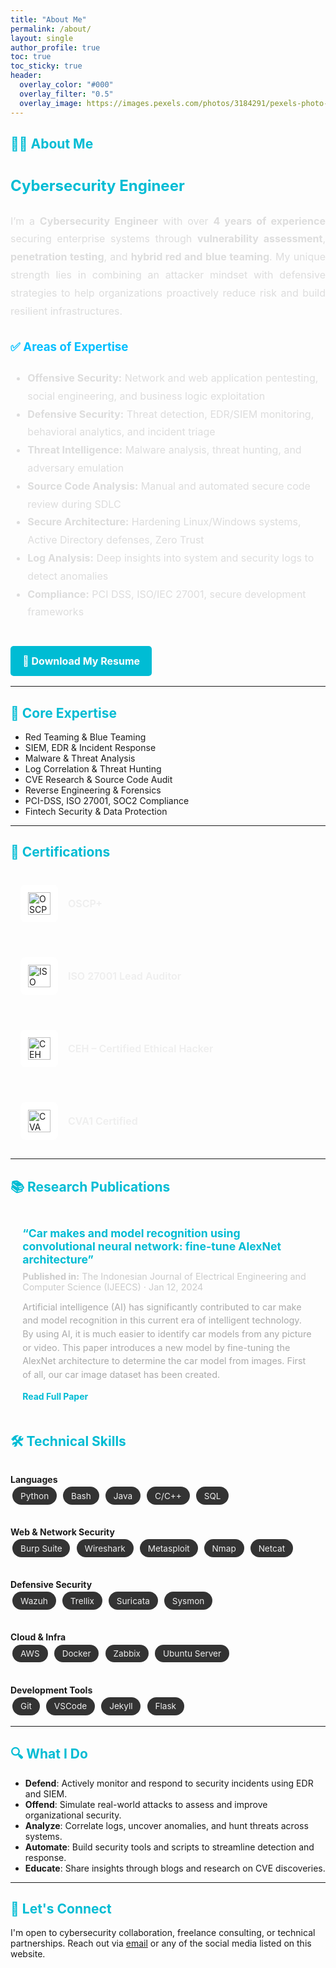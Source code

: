 ```yaml
---
title: "About Me"
permalink: /about/
layout: single
author_profile: true
toc: true
toc_sticky: true
header:
  overlay_color: "#000"
  overlay_filter: "0.5"
  overlay_image: https://images.pexels.com/photos/3184291/pexels-photo-3184291.jpeg
---
```


<style>
  h2 {
    color: #00bcd4 !important;
  }
  .skills-grid {
    display: grid;
    grid-template-columns: repeat(auto-fit, minmax(250px, 1fr));
    grid-gap: 2rem;
    margin-top: 2rem;
  }
  .skill-tag {
    background-color: #333;
    color: #eee;
    padding: 0.4rem 0.8rem;
    margin: 0.2rem;
    border-radius: 1.5rem;
    font-size: 0.85rem;
    display: inline-block;
  }
  .resume-button {
    display: inline-block;
    margin-top: 1.5rem;
    padding: 0.6rem 1.2rem;
    background-color: #00bcd4;
    color: white;
    border-radius: 5px;
    text-decoration: none;
    font-weight: bold;
    transition: background-color 0.3s ease;
  }
  .resume-button:hover {
    background-color: #0097a7;
  }
  .certifications-container {
    display: grid;
    grid-template-columns: repeat(auto-fit, minmax(280px, 1fr));
    gap: 1.5rem;
    margin-top: 1.5rem;
  }

  .cert-card {
    display: flex;
    align-items: center;
    gap: 1rem;
    background: rgba(255, 255, 255, 0.05);
    padding: 1rem;
    border-radius: 10px;
    transition: all 0.3s ease-in-out;
    box-shadow: 0 0 0 transparent;
  }

  .cert-card:hover {
    transform: scale(1.02);
    background: rgba(0, 191, 255, 0.1);
    box-shadow: 0 0 10px rgba(0, 191, 255, 0.2);
  }

  .cert-logo {
    width: 48px;
    height: 48px;
    background: white;
    border-radius: 8px;
    padding: 6px;
    display: flex;
    justify-content: center;
    align-items: center;
  }

  .cert-name {
    font-size: 1rem;
    font-weight: 600;
    color: #eee;
  }

  @media (max-width: 500px) {
    .cert-card {
      flex-direction: column;
      align-items: flex-start;
    }

    .cert-logo {
      margin-bottom: 0.5rem;
    }
  }

  .publication-container {
  display: grid;
  grid-template-columns: repeat(auto-fit, minmax(320px, 1fr));
  gap: 1.5rem;
  margin-top: 1.5rem;
}

.pub-card {
  background: rgba(255, 255, 255, 0.05);
  padding: 1.2rem;
  border-radius: 10px;
  color: #ccc;
  transition: transform 0.3s ease, background-color 0.3s ease;
  box-shadow: 0 0 0 transparent;
}

.pub-card:hover {
  background-color: rgba(0, 191, 255, 0.1);
  transform: scale(1.02);
  box-shadow: 0 0 10px rgba(0, 191, 255, 0.2);
}

.pub-title {
  font-size: 1.1rem;
  font-weight: bold;
  color: #00bcd4;
  margin-bottom: 0.5rem;
}

.pub-meta {
  font-size: 0.9rem;
  margin-bottom: 0.8rem;
}

.pub-abstract {
  font-size: 0.9rem;
  margin-bottom: 1rem;
  color: #aaa;
  line-height: 1.5;
}

.pub-link a {
  color: #00bcd4;
  font-weight: bold;
  text-decoration: none;
}

.pub-link a:hover {
  text-decoration: underline;
}
</style>

## 👨‍💻 About Me

<div style="color: #ddd; line-height: 1.8; font-size: 1.0rem;">

<h2 style="color:#00bfff;">Cybersecurity Engineer</h2>

<p style="text-align: justify;">
  I’m a <strong>Cybersecurity Engineer</strong> with over <strong>4 years of experience</strong> securing enterprise systems through <strong>vulnerability assessment</strong>, <strong>penetration testing</strong>, and <strong>hybrid red and blue teaming</strong>. My unique strength lies in combining an attacker mindset with defensive strategies to help organizations proactively reduce risk and build resilient infrastructures.
</p>


<h3 style="color:#00bfff;">✅ Areas of Expertise</h3>

<ul>
  <li><strong>Offensive Security:</strong> Network and web application pentesting, social engineering, and business logic exploitation</li>
  <li><strong>Defensive Security:</strong> Threat detection, EDR/SIEM monitoring, behavioral analytics, and incident triage</li>
  <li><strong>Threat Intelligence:</strong> Malware analysis, threat hunting, and adversary emulation</li>
  <li><strong>Source Code Analysis:</strong> Manual and automated secure code review during SDLC</li>
  <li><strong>Secure Architecture:</strong> Hardening Linux/Windows systems, Active Directory defenses, Zero Trust</li>
  <li><strong>Log Analysis:</strong> Deep insights into system and security logs to detect anomalies</li>
  <li><strong>Compliance:</strong> PCI DSS, ISO/IEC 27001, secure development frameworks</li>
</ul>

<a href="Raju-Talukder/Raju-Talukder.github.io/assets/images/author/Raju Talukder CV.pdf" class="resume-button" download>📄 Download My Resume</a>

</div>

---

## 🔧 Core Expertise

<ul>
  <li>Red Teaming & Blue Teaming</li>
  <li>SIEM, EDR & Incident Response</li>
  <li>Malware & Threat Analysis</li>
  <li>Log Correlation & Threat Hunting</li>
  <li>CVE Research & Source Code Audit</li>
  <li>Reverse Engineering & Forensics</li>
  <li>PCI-DSS, ISO 27001, SOC2 Compliance</li>
  <li>Fintech Security & Data Protection</li>
</ul>

---

## 📜 Certifications

<div class="certifications-container">
  <div class="cert-card">
    <div class="cert-logo">
      <img src="{{ '/assets/images/certification/oscp.png' | relative_url }}" alt="OSCP" width="36" height="36">
    </div>
    <div class="cert-name">OSCP+</div>
  </div>

  <div class="cert-card">
    <div class="cert-logo">
      <img src="{{ '/assets/images/certification/la.png' | relative_url }}" alt="ISO LA" width="36" height="36">
    </div>
    <div class="cert-name">ISO 27001 Lead Auditor</div>
  </div>

  <div class="cert-card">
    <div class="cert-logo">
      <img src="{{ '/assets/images/certification/ceh.png' | relative_url }}" alt="CEH" width="36" height="36">
    </div>
    <div class="cert-name">CEH – Certified Ethical Hacker</div>
  </div>

  <div class="cert-card">
    <div class="cert-logo">
      <img src="{{ '/assets/images/certification/cva.png' | relative_url }}" alt="CVA" width="36" height="36">
    </div>
    <div class="cert-name">CVA1 Certified</div>
  </div>
</div>

---

## 📚 Research Publications

<div class="publication-container">

  <div class="pub-card">
    <div class="pub-title">
      “Car makes and model recognition using convolutional neural network: fine-tune AlexNet architecture”
    </div>
    <div class="pub-meta">
      <strong>Published in:</strong> The Indonesian Journal of Electrical Engineering and Computer Science (IJEECS) · Jan 12, 2024
    </div>
    <div class="pub-abstract">
      Artificial intelligence (AI) has significantly contributed to car make and model recognition in this current era of intelligent technology. By using AI, it is much easier to identify car models from any picture or video. This paper introduces a new model by fine-tuning the AlexNet architecture to determine the car model from images. First of all, our car image dataset has been created. 
    </div>
    <div class="pub-link">
      <a href="https://www.researchgate.net/publication/377340576_Car_make_and_model_recognition_using_convolutional_neural_network_fine-tune_AlexNet_architecture" target="_blank">Read Full Paper</a>
    </div>
  </div>

</div>

## 🛠️ Technical Skills

<div class="skills-grid">

<div>
<strong>Languages</strong><br/>
<span class="skill-tag">Python</span>
<span class="skill-tag">Bash</span>
<span class="skill-tag">Java</span>
<span class="skill-tag">C/C++</span>
<span class="skill-tag">SQL</span>
</div>

<div>
<strong>Web & Network Security</strong><br/>
<span class="skill-tag">Burp Suite</span>
<span class="skill-tag">Wireshark</span>
<span class="skill-tag">Metasploit</span>
<span class="skill-tag">Nmap</span>
<span class="skill-tag">Netcat</span>
</div>

<div>
<strong>Defensive Security</strong><br/>
<span class="skill-tag">Wazuh</span>
<span class="skill-tag">Trellix</span>
<span class="skill-tag">Suricata</span>
<span class="skill-tag">Sysmon</span>
</div>

<div>
<strong>Cloud & Infra</strong><br/>
<span class="skill-tag">AWS</span>
<span class="skill-tag">Docker</span>
<span class="skill-tag">Zabbix</span>
<span class="skill-tag">Ubuntu Server</span>
</div>

<div>
<strong>Development Tools</strong><br/>
<span class="skill-tag">Git</span>
<span class="skill-tag">VSCode</span>
<span class="skill-tag">Jekyll</span>
<span class="skill-tag">Flask</span>
</div>

</div>

---

## 🔍 What I Do

- **Defend**: Actively monitor and respond to security incidents using EDR and SIEM.  
- **Offend**: Simulate real-world attacks to assess and improve organizational security.  
- **Analyze**: Correlate logs, uncover anomalies, and hunt threats across systems.  
- **Automate**: Build security tools and scripts to streamline detection and response.  
- **Educate**: Share insights through blogs and research on CVE discoveries.

---

## 💬 Let's Connect

I'm open to cybersecurity collaboration, freelance consulting, or technical partnerships. Reach out via 
<a href="javascript:void(0);" onclick="document.getElementById('email').style.display='inline'; this.style.display='none';">email</a> 
or any of the social media listed on this website.

<span id="email" style="display:none;">
  <a href="mailto:rajutalukder70@gmail.com">rajutalukder70@gmail.com</a>
</span>

